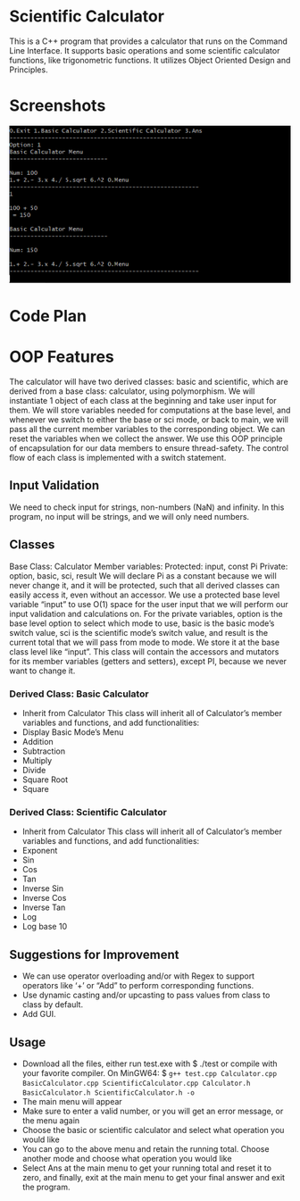 # Scientific Calculator
This is a C++ program that provides a calculator that runs on the Command Line Interface. It supports basic operations and some scientific calculator functions, like trigonometric functions. It utilizes Object Oriented Design and Principles.

# Screenshots
![](basiccalc.PNG)

# Code Plan
# OOP Features

The calculator will have two derived classes: basic and scientific, which are derived from a base class: calculator, using polymorphism.
We will instantiate 1 object of each class at the beginning and take user input for them.
We will store variables needed for computations at the base level, and whenever we switch to either the base or sci mode, or back to main, we will pass all the current member variables to the corresponding object. We can reset the variables when we collect the answer. We use this OOP principle of encapsulation for our data members to ensure thread-safety.
The control flow of each class is implemented with a switch statement.

## Input Validation
We need to check input for strings, non-numbers (NaN) and infinity. In this program, no input will be strings, and we will only need numbers.

## Classes
Base Class: Calculator
Member variables:
	Protected: input, const Pi
	Private: option, basic, sci, result
We will declare Pi as a constant because we will never change it, and it will be protected, such that all derived classes can easily access it, even without an accessor. We use a protected base level variable “input” to use O(1) space for the user input that we will perform our input validation and calculations on.
For the private variables, option is the base level option to select which mode to use, basic is the basic mode’s switch value, sci is the scientific mode’s switch value, and result is the current total that we will pass from mode to mode. We store it at the base class level like “input”.
This class will contain the accessors and mutators for its member variables (getters and setters), except PI, because we never want to change it.

### Derived Class: Basic Calculator
-	Inherit from Calculator
This class will inherit all of Calculator’s member variables and functions, and add functionalities:
-	Display Basic Mode’s Menu
-	Addition
-	Subtraction
-	Multiply
-	Divide
-	Square Root
-	Square

### Derived Class: Scientific Calculator
-	Inherit from Calculator
This class will inherit all of Calculator’s member variables and functions, and add functionalities:
-	Exponent
-	Sin
-	Cos
-	Tan
-	Inverse Sin
-	Inverse Cos
-	Inverse Tan
-	Log
-	Log base 10

## Suggestions for Improvement
-	We can use operator overloading and/or with Regex to support operators like ‘+’ or “Add” to perform corresponding functions.
-	Use dynamic casting and/or upcasting to pass values from class to class by default.
-	Add GUI.

## Usage
-	Download all the files, either run test.exe with $ ./test or compile with your favorite compiler. On MinGW64: $ ``g++ test.cpp Calculator.cpp BasicCalculator.cpp ScientificCalculator.cpp Calculator.h BasicCalculator.h ScientificCalculator.h -o``
-	The main menu will appear
-	Make sure to enter a valid number, or you will get an error message, or the menu again
-	Choose the basic or scientific calculator and select what operation you would like
-	You can go to the above menu and retain the running total. Choose another mode and choose what operation you would like
-	Select Ans at the main menu to get your running total and reset it to zero, and finally, exit at the main menu to get your final answer and exit the program.
 
